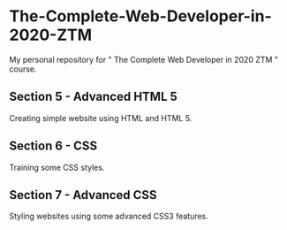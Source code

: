 # The-Complete-Web-Developer-in-2020-ZTM
My personal repository for " The Complete Web Developer in 2020 ZTM " course.
## Section 5 - Advanced HTML 5
Creating simple website using HTML and HTML 5.
## Section 6 - CSS
Training some CSS styles.
## Section 7 - Advanced CSS
Styling websites using some advanced CSS3 features.
